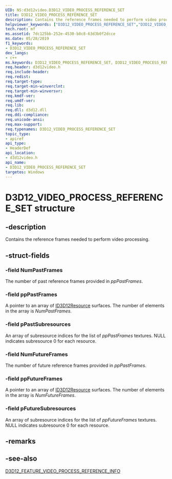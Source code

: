 ```yaml
---
UID: NS:d3d12video.D3D12_VIDEO_PROCESS_REFERENCE_SET
title: D3D12_VIDEO_PROCESS_REFERENCE_SET
description: Contains the reference frames needed to perform video processing.
helpviewer_keywords: ["D3D12_VIDEO_PROCESS_REFERENCE_SET","D3D12_VIDEO_PROCESS_REFERENCE_SET",""]
tech.root: mf
ms.assetid: 7dc125bb-252e-4530-b8c8-63d3b0f2dcce
ms.date: 05/28/2019
f1_keywords:
- D3D12_VIDEO_PROCESS_REFERENCE_SET
dev_langs:
- c++
ms.keywords: D3D12_VIDEO_PROCESS_REFERENCE_SET, D3D12_VIDEO_PROCESS_REFERENCE_SET,
req.header: d3d12video.h
req.include-header: 
req.redist: 
req.target-type: 
req.target-min-winverclnt: 
req.target-min-winversvr: 
req.kmdf-ver: 
req.umdf-ver: 
req.lib: 
req.dll: d3d12.dll
req.ddi-compliance: 
req.unicode-ansi: 
req.max-support: 
req.typenames: D3D12_VIDEO_PROCESS_REFERENCE_SET
topic_type:
- apiref
api_type:
- HeaderDef
api_location:
- d3d12video.h
api_name:
- D3D12_VIDEO_PROCESS_REFERENCE_SET
targetos: Windows
---
```


# D3D12_VIDEO_PROCESS_REFERENCE_SET structure

## -description

Contains the reference frames needed to perform video processing.

## -struct-fields

### -field NumPastFrames

The number of past reference frames provided in *ppPastFrames*.
 
### -field ppPastFrames

A pointer to an array of [ID3D12Resource](https://docs.microsoft.com/windows/desktop/api/d3d12/nn-d3d12-id3d12resource) surfaces. The number of elements in the array is *NumPastFrames*.
 
### -field pPastSubresources

An array of subresource indices for the list of *ppPastFrames* textures.  NULL indicates subresource 0 for each resource.
 
### -field NumFutureFrames

The number of future reference frames provided in *ppPastFrames*.
 
### -field ppFutureFrames

A pointer to an array of [ID3D12Resource](https://docs.microsoft.com/windows/desktop/api/d3d12/nn-d3d12-id3d12resource) surfaces. The number of elements in the array is *NumFutureFrames*.
 
### -field pFutureSubresources
 
An array of subresource indices for the list of *ppFutureFrames* textures.  NULL indicates subresource 0 for each resource.

## -remarks

## -see-also

[D3D12_FEATURE_VIDEO_PROCESS_REFERENCE_INFO](ne-d3d12video-d3d12_feature_video.md)
